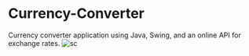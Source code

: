 # Currency-Converter
Currency converter application using Java, Swing, and an online API for exchange rates.
![sc](https://user-images.githubusercontent.com/83073238/207872937-ddfbd952-a96e-4dab-9e07-9453766767f5.png)
